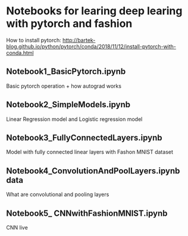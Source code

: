 # Notebooks for learing deep learing with pytorch and fashion

How to install pytorch: <http://bartek-blog.github.io/python/pytorch/conda/2018/11/12/install-pytorch-with-conda.html>


## Notebook1_BasicPytorch.ipynb       

Basic pytorch operation + how autograd works

##  Notebook2_SimpleModels.ipynb  

Linear Regression model and Logistic regression model

## Notebook3_FullyConnectedLayers.ipynb

Model with fully connected linear layers with Fashon MNIST dataset


##  Notebook4_ConvolutionAndPoolLayers.ipynb data

What are convolutional and pooling layers

##  Notebook5_ CNNwithFashionMNIST.ipynb    
 
CNN live

